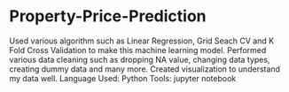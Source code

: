 # Property-Price-Prediction
Used various algorithm such as Linear Regression, Grid Seach CV and K Fold Cross Validation to make this machine learning model. 
Performed various data cleaning such as dropping NA value, changing data types, creating dummy data and many more.
Created visualization to understand my data well.
Language Used: Python
Tools: jupyter notebook
